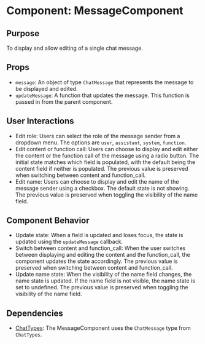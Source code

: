# Component: MessageComponent

## Purpose

To display and allow editing of a single chat message.

## Props

- `message`: An object of type `ChatMessage` that represents the message to be displayed and edited.
- `updateMessage`: A function that updates the message. This function is passed in from the parent component.

## User Interactions

- Edit role: Users can select the role of the message sender from a dropdown menu. The options are `user`, `assistant`, `system`, `function`.
- Edit content or function call: Users can choose to display and edit either the content or the function call of the message using a radio button. The initial state matches which field is populated, with the default being the content field if neither is populated. The previous value is preserved when switching between content and function_call.
- Edit name: Users can choose to display and edit the name of the message sender using a checkbox. The default state is not showing. The previous value is preserved when toggling the visibility of the name field.

## Component Behavior

- Update state: When a field is updated and loses focus, the state is updated using the `updateMessage` callback.
- Switch between content and function_call: When the user switches between displaying and editing the content and the function_call, the component updates the state accordingly. The previous value is preserved when switching between content and function_call.
- Update name state: When the visibility of the name field changes, the name state is updated. If the name field is not visible, the name state is set to undefined. The previous value is preserved when toggling the visibility of the name field.

## Dependencies

- [ChatTypes](../types/ChatTypes.md): The MessageComponent uses the `ChatMessage` type from `ChatTypes`.
